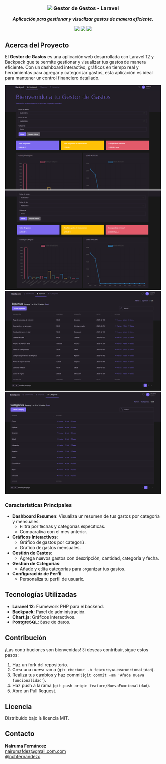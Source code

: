 <div align="center">

  ### <img src="https://laravel.com/img/logomark.min.svg" height="30px"/> Gestor de Gastos - Laravel
  
  ***Aplicación para gestionar y visualizar gastos de manera eficiente.***
</div>

<div align="center">

![](https://img.shields.io/badge/Laravel-12-FF2D20?logo=laravel)
![](https://img.shields.io/badge/PostgreSQL-13-4169E1?logo=postgresql)
![](https://img.shields.io/badge/Chart.js-4-FF6384?logo=chart.js)

</div>

## Acerca del Proyecto

El **Gestor de Gastos** es una aplicación web desarrollada con Laravel 12 y Backpack que te permite gestionar y visualizar tus gastos de manera eficiente. Con un dashboard interactivo, gráficos en tiempo real y herramientas para agregar y categorizar gastos, esta aplicación es ideal para mantener un control financiero detallado.

![Dashboard](/public/docs/screenshots/dashboard.png)
![Dashboard1](/public/docs/screenshots/dashboard1.png)
![Dashboard2](/public/docs/screenshots/dashboard2.png)
![Dashboard3](/public/docs/screenshots/dashboard3.png)

### Características Principales

- **Dashboard Resumen**: Visualiza un resumen de tus gastos por categoría y mensuales.
  - Filtra por fechas y categorías específicas.
  - Comparativa con el mes anterior.
- **Gráficos Interactivos**:
  - Gráfico de gastos por categoría.
  - Gráfico de gastos mensuales.
- **Gestión de Gastos**:
  - Agrega nuevos gastos con descripción, cantidad, categoría y fecha.
- **Gestión de Categorías**:
  - Añade y edita categorías para organizar tus gastos.
- **Configuración de Perfil**:
  - Personaliza tu perfil de usuario.

## Tecnologías Utilizadas

- **Laravel 12**: Framework PHP para el backend.
- **Backpack**: Panel de administración.
- **Chart.js**: Gráficos interactivos.
- **PostgreSQL**: Base de datos.

## Contribución

¡Las contribuciones son bienvenidas! Si deseas contribuir, sigue estos pasos:

1. Haz un fork del repositorio.
2. Crea una nueva rama (`git checkout -b feature/NuevaFuncionalidad`).
3. Realiza tus cambios y haz commit (`git commit -am 'Añade nueva funcionalidad'`).
4. Haz push a la rama (`git push origin feature/NuevaFuncionalidad`).
5. Abre un Pull Request.

## Licencia

Distribuido bajo la licencia MIT.

## Contacto

**Nairuma Fernández**  
[nairumafdez@gmail.com.com](mailto:nairumafdez@gmail.com)  
[@nchfernandezc](https://github.com/nchfernandezc)